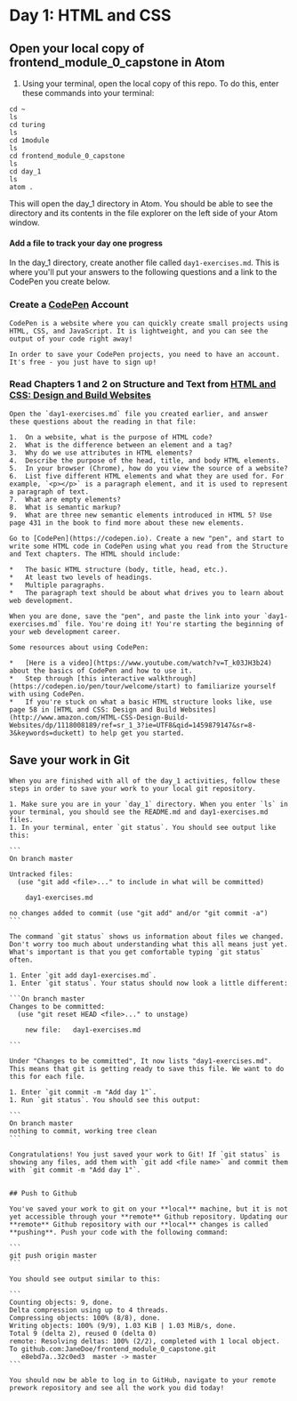 # Day 1: HTML and CSS

## Open your local copy of frontend_module_0_capstone in Atom

1. Using your terminal, open the local copy of this repo. To do this, enter these commands into your terminal:

```
cd ~
ls
cd turing
ls
cd 1module
ls
cd frontend_module_0_capstone
ls
cd day_1
ls
atom .
```

This will open the day_1 directory in Atom. You should be able to see the directory and its contents in the file explorer on the left side of your Atom window.

#### Add a file to track your day one progress

In the day_1 directory, create another file called `day1-exercises.md`. This is where you'll put your answers to the following questions and a link to the CodePen you create below.

### Create a [CodePen](https://codepen.io) Account

    CodePen is a website where you can quickly create small projects using HTML, CSS, and JavaScript. It is lightweight, and you can see the output of your code right away!

    In order to save your CodePen projects, you need to have an account. It's free - you just have to sign up!

### Read Chapters 1 and 2 on Structure and Text from [HTML and CSS: Design and Build Websites](http://www.amazon.com/HTML-CSS-Design-Build-Websites/dp/1118008189/ref=sr_1_3?ie=UTF8&qid=1459879147&sr=8-3&keywords=duckett)

    Open the `day1-exercises.md` file you created earlier, and answer these questions about the reading in that file:

    1.  On a website, what is the purpose of HTML code?
    2.  What is the difference between an element and a tag?
    3.  Why do we use attributes in HTML elements?
    4.  Describe the purpose of the head, title, and body HTML elements.
    5.  In your browser (Chrome), how do you view the source of a website?
    6.  List five different HTML elements and what they are used for. For example, `<p></p>` is a paragraph element, and it is used to represent a paragraph of text.
    7.  What are empty elements?
    8.  What is semantic markup?
    9.  What are three new semantic elements introduced in HTML 5? Use page 431 in the book to find more about these new elements.

    Go to [CodePen](https://codepen.io). Create a new "pen", and start to write some HTML code in CodePen using what you read from the Structure and Text chapters. The HTML should include:

    *   The basic HTML structure (body, title, head, etc.).
    *   At least two levels of headings.
    *   Multiple paragraphs.
    *   The paragraph text should be about what drives you to learn about web development.

    When you are done, save the "pen", and paste the link into your `day1-exercises.md` file. You're doing it! You're starting the beginning of your web development career.

    Some resources about using CodePen:

    *   [Here is a video](https://www.youtube.com/watch?v=T_k03JH3b24) about the basics of CodePen and how to use it.
    *   Step through [this interactive walkthrough](https://codepen.io/pen/tour/welcome/start) to familiarize yourself with using CodePen.
    *   If you're stuck on what a basic HTML structure looks like, use page 58 in [HTML and CSS: Design and Build Websites](http://www.amazon.com/HTML-CSS-Design-Build-Websites/dp/1118008189/ref=sr_1_3?ie=UTF8&qid=1459879147&sr=8-3&keywords=duckett) to help get you started.

## Save your work in Git
    When you are finished with all of the day_1 activities, follow these steps in order to save your work to your local git repository.

    1. Make sure you are in your `day_1` directory. When you enter `ls` in your terminal, you should see the README.md and day1-exercises.md files.
    1. In your terminal, enter `git status`. You should see output like this:

    ```
    On branch master

    Untracked files:
      (use "git add <file>..." to include in what will be committed)

    	day1-exercises.md

    no changes added to commit (use "git add" and/or "git commit -a")
    ```

    The command `git status` shows us information about files we changed. Don't worry too much about understanding what this all means just yet. What's important is that you get comfortable typing `git status` often.

    1. Enter `git add day1-exercises.md`.
    1. Enter `git status`. Your status should now look a little different:

    ```On branch master
    Changes to be committed:
      (use "git reset HEAD <file>..." to unstage)

    	new file:   day1-exercises.md

    ```

    Under "Changes to be committed", It now lists "day1-exercises.md". This means that git is getting ready to save this file. We want to do this for each file.

    1. Enter `git commit -m "Add day 1"`.
    1. Run `git status`. You should see this output:

    ```
    On branch master
    nothing to commit, working tree clean
    ```

    Congratulations! You just saved your work to Git! If `git status` is showing any files, add them with `git add <file name>` and commit them with `git commit -m "Add day 1"`.


    ## Push to Github

    You've saved your work to git on your **local** machine, but it is not yet accessible through your **remote** Github repository. Updating our **remote** Github repository with our **local** changes is called **pushing**. Push your code with the following command:

    ```
    git push origin master
    ```

    You should see output similar to this:

    ```
    Counting objects: 9, done.
    Delta compression using up to 4 threads.
    Compressing objects: 100% (8/8), done.
    Writing objects: 100% (9/9), 1.03 KiB | 1.03 MiB/s, done.
    Total 9 (delta 2), reused 0 (delta 0)
    remote: Resolving deltas: 100% (2/2), completed with 1 local object.
    To github.com:JaneDoe/frontend_module_0_capstone.git
       e8ebd7a..32c0ed3  master -> master
    ```

    You should now be able to log in to GitHub, navigate to your remote prework repository and see all the work you did today!
